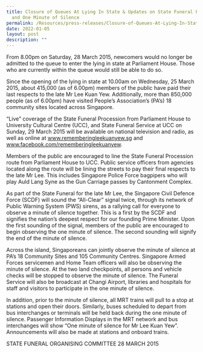 ```yaml
---
title: Closure of Queues At Lying In State & Updates on State Funeral Procession
  and One Minute of Silence
permalink: /Resources/press-releases/Closure-of-Queues-At-Lying-In-State
date: 2022-01-05
layout: post
description: ""
---
```

From 8.00pm on Saturday, 28 March 2015, newcomers would no longer be admitted to the queue to enter the lying in state at Parliament House. Those who are currently within the queue would still be able to do so.

Since the opening of the lying in state at 10.00am on Wednesday, 25 March 2015, about 415,000 (as of 6.00pm) members of the public have paid their last respects to the late Mr Lee Kuan Yew. Additionally, more than 850,000 people (as of 6.00pm) have visited People’s Association’s (PA’s) 18 community sites located across Singapore.

“Live” coverage of the State Funeral Procession from Parliament House to University Cultural Centre (UCC), and State Funeral Service at UCC on Sunday, 29 March 2015 will be available on national television and radio, as well as online at www.rememberingleekuanyew.sg and
www.facebook.com/rememberingleekuanyew.

Members of the public are encouraged to line the State Funeral Procession route from Parliament House to UCC. Public service officers from agencies located along the route will be lining the streets to pay their final respects to the late Mr Lee. This includes Singapore Police Force bagpipers who will play Auld Lang Syne as the Gun Carriage passes by Cantonment Complex.

As part of the State Funeral for the late Mr Lee, the Singapore Civil Defence Force (SCDF) will sound the “All-Clear” signal twice, through its network of Public Warning System (PWS) sirens, as a rallying call for everyone to observe a minute of silence together. This is a first by the SCDF and signifies the nation’s deepest respect
for our founding Prime Minister. Upon the first sounding of the signal, members of the public are encouraged to begin observing the one minute of silence. The second sounding will signify the end of the minute of silence.

Across the island, Singaporeans can jointly observe the minute of silence at PA’s 18 Community Sites and 105 Community Centres. Singapore Armed Forces servicemen and Home Team officers will also be observing the minute of silence. At the two land checkpoints, all persons and vehicle checks will be stopped to observe the minute of silence. The Funeral Service will also be broadcast at Changi Airport, libraries and hospitals for staff and visitors to participate in the one minute of silence.

In addition, prior to the minute of silence, all MRT trains will pull to a stop at stations and open their doors. Similarly, buses scheduled to depart from bus interchanges or terminals will be held back during the one minute of silence. Passenger Information Displays in the MRT network and bus interchanges will show “One minute of silence for Mr Lee Kuan Yew”. Announcements will also be made at stations and onboard trains.

STATE FUNERAL ORGANISING COMMITTEE 28 MARCH 2015